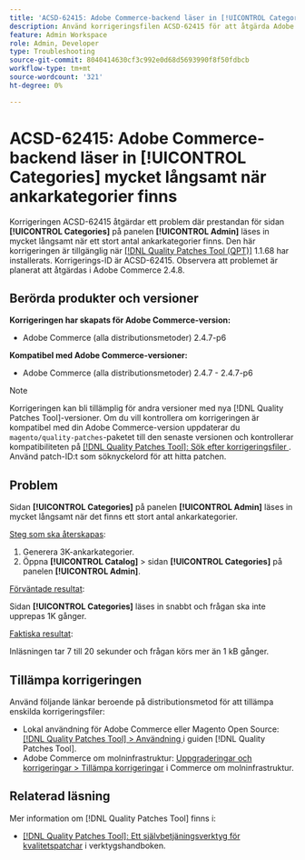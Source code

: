 ```yaml
---
title: 'ACSD-62415: Adobe Commerce-backend läser in [!UICONTROL Categories] mycket långsamt'
description: Använd korrigeringsfilen ACSD-62415 för att åtgärda Adobe Commerce-problemet där prestandan för sidan [!UICONTROL Categories] på panelen [!UICONTROL Admin] läses in mycket långsamt när det finns ett stort antal ankarkategorier.
feature: Admin Workspace
role: Admin, Developer
type: Troubleshooting
source-git-commit: 8040414630cf3c992e0d68d5693990f8f50fdbcb
workflow-type: tm+mt
source-wordcount: '321'
ht-degree: 0%

---
```



# ACSD-62415: Adobe Commerce-backend läser in **[!UICONTROL Categories]** mycket långsamt när ankarkategorier finns

Korrigeringen ACSD-62415 åtgärdar ett problem där prestandan för sidan **[!UICONTROL Categories]** på panelen **[!UICONTROL Admin]** läses in mycket långsamt när ett stort antal ankarkategorier finns. Den här korrigeringen är tillgänglig när [[!DNL Quality Patches Tool (QPT)]](/help/tools/quality-patches-tool/quality-patches-tool-to-self-serve-quality-patches.md) 1.1.68 har installerats. Korrigerings-ID är ACSD-62415. Observera att problemet är planerat att åtgärdas i Adobe Commerce 2.4.8.

## Berörda produkter och versioner

**Korrigeringen har skapats för Adobe Commerce-version:**

* Adobe Commerce (alla distributionsmetoder) 2.4.7-p6

**Kompatibel med Adobe Commerce-versioner:**

* Adobe Commerce (alla distributionsmetoder) 2.4.7 - 2.4.7-p6

>[!NOTE]
>
>Korrigeringen kan bli tillämplig för andra versioner med nya [!DNL Quality Patches Tool]-versioner. Om du vill kontrollera om korrigeringen är kompatibel med din Adobe Commerce-version uppdaterar du `magento/quality-patches`-paketet till den senaste versionen och kontrollerar kompatibiliteten på [[!DNL Quality Patches Tool]: Sök efter korrigeringsfiler ](https://experienceleague.adobe.com/tools/commerce-quality-patches/index.html). Använd patch-ID:t som söknyckelord för att hitta patchen.

## Problem

Sidan **[!UICONTROL Categories]** på panelen **[!UICONTROL Admin]** läses in mycket långsamt när det finns ett stort antal ankarkategorier.

<u>Steg som ska återskapas</u>:

1. Generera 3K-ankarkategorier.
1. Öppna **[!UICONTROL Catalog]** > sidan **[!UICONTROL Categories]** på panelen **[!UICONTROL Admin]**.

<u>Förväntade resultat</u>:

Sidan **[!UICONTROL Categories]** läses in snabbt och frågan ska inte upprepas 1K gånger.

<u>Faktiska resultat</u>:

Inläsningen tar 7 till 20 sekunder och frågan körs mer än 1 kB gånger.

## Tillämpa korrigeringen

Använd följande länkar beroende på distributionsmetod för att tillämpa enskilda korrigeringsfiler:

* Lokal användning för Adobe Commerce eller Magento Open Source: [[!DNL Quality Patches Tool] > Användning ](/help/tools/quality-patches-tool/usage.md) i guiden [!DNL Quality Patches Tool].
* Adobe Commerce om molninfrastruktur: [Uppgraderingar och korrigeringar > Tillämpa korrigeringar](https://experienceleague.adobe.com/docs/commerce-cloud-service/user-guide/develop/upgrade/apply-patches.html) i Commerce om molninfrastruktur.

## Relaterad läsning

Mer information om [!DNL Quality Patches Tool] finns i:

* [[!DNL Quality Patches Tool]: Ett självbetjäningsverktyg för kvalitetspatchar](/help/tools/quality-patches-tool/quality-patches-tool-to-self-serve-quality-patches.md) i verktygshandboken.
